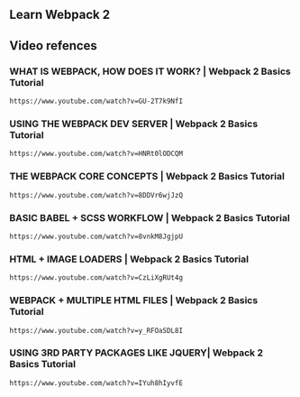 ## Learn Webpack 2 

## Video refences

### WHAT IS WEBPACK, HOW DOES IT WORK? | Webpack 2 Basics Tutorial
`https://www.youtube.com/watch?v=GU-2T7k9NfI`

### USING THE WEBPACK DEV SERVER | Webpack 2 Basics Tutorial
`https://www.youtube.com/watch?v=HNRt0lODCQM`

### THE WEBPACK CORE CONCEPTS | Webpack 2 Basics Tutorial
`https://www.youtube.com/watch?v=8DDVr6wjJzQ`

### BASIC BABEL + SCSS WORKFLOW | Webpack 2 Basics Tutorial
`https://www.youtube.com/watch?v=8vnkM8JgjpU`

### HTML + IMAGE LOADERS | Webpack 2 Basics Tutorial
`https://www.youtube.com/watch?v=CzLiXgRUt4g`

### WEBPACK + MULTIPLE HTML FILES | Webpack 2 Basics Tutorial
`https://www.youtube.com/watch?v=y_RFOaSDL8I`

### USING 3RD PARTY PACKAGES LIKE JQUERY| Webpack 2 Basics Tutorial
`https://www.youtube.com/watch?v=IYuh8hIyvfE`